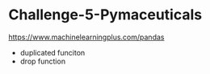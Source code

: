 # Challenge-5-Pymaceuticals
https://www.machinelearningplus.com/pandas
- duplicated funciton
- drop function
